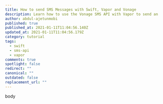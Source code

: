 ```yaml
---
title: How to send SMS Messages with Swift, Vapor and Vonage
description: Learn how to use the Vonage SMS API with Vapor to send an SMS.
author: abdul-ajetunmobi
published: true
published_at: 2021-01-11T11:04:56.140Z
updated_at: 2021-01-11T11:04:56.179Z
category: tutorial
tags:
  - swift
  - sms-api
  - vapor
comments: true
spotlight: false
redirect: ""
canonical: ""
outdated: false
replacement_url: ""
---
```

body